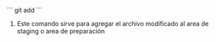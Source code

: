 ´´´
git add
´´´

1.   Este comando sirve para agregar el archivo modificado al area de staging o area de preparación
